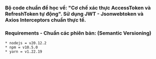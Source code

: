 ### Bộ code chuẩn để học về: "Cơ chế xác thực AccessToken và RefreshToken tự động". Sử dụng JWT - Jsonwebtoken và Axios Interceptors chuẩn thực tế.

### Requirements - Chuẩn các phiên bản: (Semantic Versioning)

```
* nodejs = v20.12.2
* npm = v10.5.0
* yarn = v1.22.19
```
